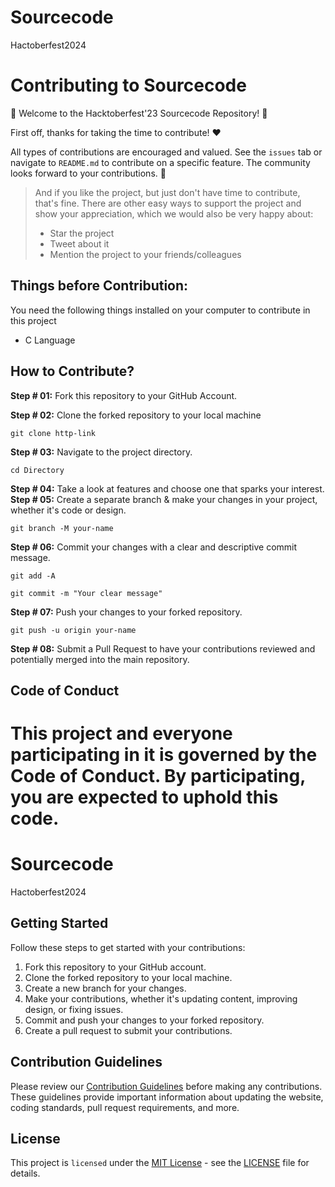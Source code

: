 # Sourcecode

Hactoberfest2024

# Contributing to Sourcecode

🎉 Welcome to the Hacktoberfest'23 Sourcecode Repository! 🎉

First off, thanks for taking the time to contribute! ❤️

All types of contributions are encouraged and valued. See the `issues` tab or navigate to `README.md` to contribute on a specific feature. The community looks forward to your contributions. 🎉

> And if you like the project, but just don't have time to contribute, that's fine. There are other easy ways to support the project and show your appreciation, which we would also be very happy about:
>
> - Star the project
> - Tweet about it
> - Mention the project to your friends/colleagues

## Things before Contribution:

You need the following things installed on your computer to contribute in this project

- C Language

## How to Contribute?

**Step # 01:**
Fork this repository to your GitHub Account.

**Step # 02:**
Clone the forked repository to your local machine

```
git clone http-link
```

**Step # 03:**
Navigate to the project directory.

```
cd Directory
```

**Step # 04:**
Take a look at features and choose one that sparks your interest.
**Step # 05:**
Create a separate branch & make your changes in your project, whether it's code or design.

```
git branch -M your-name
```

**Step # 06:**
Commit your changes with a clear and descriptive commit message.

```
git add -A
```

```
git commit -m "Your clear message"
```

**Step # 07:**
Push your changes to your forked repository.

```
git push -u origin your-name
```

**Step # 08:**
Submit a Pull Request to have your contributions reviewed and potentially merged into the main repository.

## Code of Conduct

This project and everyone participating in it is governed by the Code of Conduct.
By participating, you are expected to uphold this code.
=======

# Sourcecode

Hactoberfest2024

## Getting Started

Follow these steps to get started with your contributions:

1. Fork this repository to your GitHub account.
2. Clone the forked repository to your local machine.
3. Create a new branch for your changes.
4. Make your contributions, whether it's updating content, improving design, or fixing issues.
5. Commit and push your changes to your forked repository.
6. Create a pull request to submit your contributions.

## Contribution Guidelines

Please review our [Contribution Guidelines](CONTRIBUTING.md) before making any contributions. These guidelines provide important information about updating the website, coding standards, pull request requirements, and more.

## License

This project is `licensed` under the [MIT License](LICENSE) - see the [LICENSE](LICENSE) file for details.
